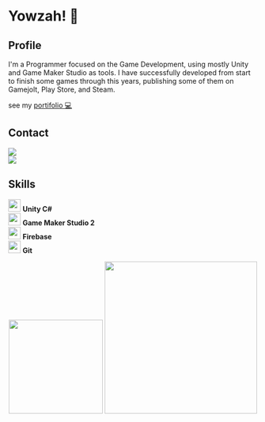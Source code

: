 <div align="left">
  <h1>Yowzah! 🎩</h1>
  <h2>Profile</h2>
</div>
  
I'm a Programmer focused on the Game Development, using mostly Unity and Game Maker Studio as tools. 
I have successfully developed from start to finish some games through this years, 
publishing some of them on Gamejolt, Play Store, and Steam.

see my <a href="https://crickkin.notion.site/crickkin/N-colas-Souza-Portifolio-02d9dad480194fe88636ff74fcf70bcd" target="_blank">portifolio 💻</a>

<div align="left">
  <h2> Contact </h2>
  <a href="https://www.linkedin.com/in/n%C3%ADcolas-souza-8771a7206/" target="_blank">
    <img src="https://img.shields.io/badge/LinkedIn-0077B5?style=for-the-badge&logo=linkedin&logoColor=white" target="_blank">
  </a>
  <br>
  <a href="https://twitter.com/_crickkin_" target="_blank">
    <img src="https://img.shields.io/badge/Twitter-1DA1F2?style=for-the-badge&logo=twitter&logoColor=white" target="_blank">
  </a>
</div>

## Skills

<img height="25" src="https://preview.redd.it/tu3gt6ysfxq71.png?auto=webp&s=10ab55d9dc09e7ed6ea59bd5916800a5272d5969"> **Unity C#**</br>
<img height="25" src="https://cdn.discordapp.com/emojis/761076486454378506.webp"> **Game Maker Studio 2**</br>
<img height="25" src="https://services.google.com/fh/files/newsletters/firebase.png"> **Firebase**</br>
<img height="25" src="https://profilinator.rishav.dev/skills-assets/git-scm-icon.svg"> **Git**

<div align= "center">
  <img height="190" src="https://github-readme-stats.vercel.app/api?username=crickkin&theme=radical&show_icons=true&include_all_commits=true&count_private=true&layout=compact" />
  <img width="308" src="https://github-readme-stats.vercel.app/api/top-langs/?username=crickkin&theme=radical&layout=donut&hide=html,c" />
</div>
